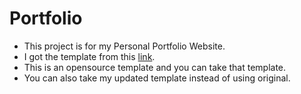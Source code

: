 # Portfolio
* This project is for my Personal Portfolio Website.
* I got the template from this [link](https://github.com/codewithsadee/vcard-personal-portfolio).
* This is an opensource template and you can take that template.
* You can also take my updated template instead of using original.
